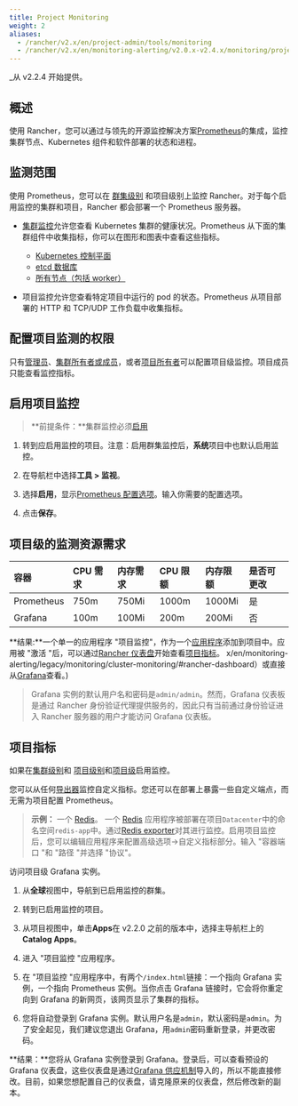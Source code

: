 ```yaml
---
title: Project Monitoring
weight: 2
aliases:
  - /rancher/v2.x/en/project-admin/tools/monitoring
  - /rancher/v2.x/en/monitoring-alerting/v2.0.x-v2.4.x/monitoring/project-monitoring
---
```


\_从 v2.2.4 开始提供。

## 概述

使用 Rancher，您可以通过与领先的开源监控解决方案[Prometheus](https://prometheus.io/)的集成，监控集群节点、Kubernetes 组件和软件部署的状态和进程。

## 监测范围

使用 Prometheus，您可以在 [群集级别]({{<baseurl>}}/rancher/v2.x/en/monitoring-alerting/legacy/monitoring/cluster-monitoring/) 和项目级别上监控 Rancher。对于每个启用监控的集群和项目，Rancher 都会部署一个 Prometheus 服务器。

- [集群监控]({{<baseurl>}}/rancher/v2.x/en/monitoring-alerting/legacy/monitoring/cluster-monitoring/)允许您查看 Kubernetes 集群的健康状况。Prometheus 从下面的集群组件中收集指标，你可以在图形和图表中查看这些指标。

  - [Kubernetes 控制平面]({{<baseurl>}}/rancher/v2.x/en/monitoring-alerting/legacy/monitoring/cluster-monitoring/cluster-metrics/#kubernetes-components-metrics)
  - [etcd 数据库]({{<baseurl>}}/rancher/v2.x/en/monitoring-alerting/legacy/monitoring/cluster-monitoring/cluster-metrics/#etcd-metrics)
  - [所有节点（包括 worker）]({{<baseurl>}}/rancher/v2.x/en/monitoring-alerting/legacy/monitoring/cluster-monitoring/cluster-metrics/#cluster-metrics)

- 项目监控允许您查看特定项目中运行的 pod 的状态。Prometheus 从项目部署的 HTTP 和 TCP/UDP 工作负载中收集指标。

## 配置项目监测的权限

只有[管理员]({{<baseurl>}}/rancher/v2.x/en/admin-settings/rbac/global-permissions/)、[集群所有者或成员]({{<baseurl>}}/rancher/v2.x/en/admin-settings/rbac/cluster-project-roles/#cluster-roles)，或者[项目所有者]({{<baseurl>}}/rancher/v2.x/en/admin-settings/rbac/cluster-project-roles/#project-roles)可以配置项目级监控。项目成员只能查看监控指标。

## 启用项目监控

> **前提条件：**集群监控必须[启用]({{<baseurl>}}/rancher/v2.x/en/monitoring-alerting/legacy/monitoring/cluster-monitoring/)

1. 转到应启用监控的项目。注意：启用群集监控后，**系统**项目中也默认启用监控。

1. 在导航栏中选择**工具 > 监视**。

1. 选择**启用**，显示[Prometheus 配置选项]({{<baseurl>}}/rancher/v2.x/en/monitoring-alerting/legacy/monitoring/cluster-monitoring/prometheus/)。输入你需要的配置选项。

1. 点击**保存**。

## 项目级的监测资源需求

| 容器       | CPU 需求 | 内存需求 | CPU 限额 | 内存限额 | 是否可更改 |
| :--------- | :------- | :------- | :------- | :------- | :--------- |
| Prometheus | 750m     | 750Mi    | 1000m    | 1000Mi   | 是         |
| Grafana    | 100m     | 100Mi    | 200m     | 200Mi    | 否         |

**结果:**一个单一的应用程序 "项目监控"，作为一个[应用程序]({{<baseurl>}}/rancher/v2.x/en/catalog/apps/)添加到项目中。应用被 "激活 "后，可以通过[Rancher 仪表盘]({{<baseurl>}}/rancher/v2.x/en/monitoring-catalog/apps)开始查看[项目指标](#project-metrics)。 x/en/monitoring-alerting/legacy/monitoring/cluster-monitoring/#rancher-dashboard）或直接从[Grafana]({{<baseurl>}}/rancher/v2.x/en/monitoring-alerting/legacy/monitoring/cluster-monitoring/#grafana)查看。)

> Grafana 实例的默认用户名和密码是`admin/admin`。然而，Grafana 仪表板是通过 Rancher 身份验证代理提供服务的，因此只有当前通过身份验证进入 Rancher 服务器的用户才能访问 Grafana 仪表板。

## 项目指标

如果在[集群级别]({{<baseurl>}}/rancher/v2.x/en/monitoring-alerting/legacy/monitoring/cluster-monitoring/cluster-metrics/#workload-metrics)和
[项目级别]({{<baseurl>}}/rancher/v2.x/en/monitoring-alerting/legacy/monitoring/cluster-monitoring/)和[项目级](#enabling-project-monitoring)启用监控。

您可以从任何[导出器](https://prometheus.io/docs/instrumenting/exporters/)监控自定义指标。您还可以在部署上暴露一些自定义端点，而无需为项目配置 Prometheus。

> **示例：** 一个 [Redis](https://redis.io/)。
> 一个 [Redis](https://redis.io/) 应用程序被部署在项目`Datacenter`中的命名空间`redis-app`中。通过[Redis exporter](https://github.com/oliver006/redis_exporter)对其进行监控。启用项目监控后，您可以编辑应用程序来配置高级选项->自定义指标部分。输入 "容器端口 "和 "路径 "并选择 "协议"。

访问项目级 Grafana 实例。

1. 从**全球**视图中，导航到已启用监控的群集。

1. 转到已启用监控的项目。

1. 从项目视图中，单击**Apps**在 v2.2.0 之前的版本中，选择主导航栏上的**Catalog Apps**。

1. 进入 "项目监控 "应用程序。

1. 在 "项目监控 "应用程序中，有两个`/index.html`链接：一个指向 Grafana 实例，一个指向 Prometheus 实例。当你点击 Grafana 链接时，它会将你重定向到 Grafana 的新网页，该网页显示了集群的指标。

1. 您将自动登录到 Grafana 实例。默认用户名是`admin`，默认密码是`admin`。为了安全起见，我们建议您退出 Grafana，用`admin`密码重新登录，并更改密码。

**结果：**您将从 Grafana 实例登录到 Grafana。登录后，可以查看预设的 Grafana 仪表盘，这些仪表盘是通过[Grafana 供应机制](http://docs.grafana.org/administration/provisioning/#dashboards)导入的，所以不能直接修改。目前，如果您想配置自己的仪表盘，请克隆原来的仪表盘，然后修改新的副本。
